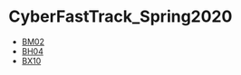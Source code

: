 # CyberFastTrack_Spring2020
* [BM02](https://github.com/kionchan7/CyberFastTrack_Spring2020/tree/main/BM02)
* [BH04](https://github.com/kionchan7/CyberFastTrack_Spring2020/tree/main/BH04)
* [BX10](https://github.com/kionchan7/CyberFastTrack_Spring2020/tree/main/BX10)
